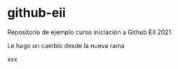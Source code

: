 # github-eii
Repositorio de ejemplo curso iniciación a Github EII 2021

Le hago un cambio desde la nueva rama

xxx
